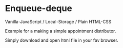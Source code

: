 # Enqueue-deque
Vanilla-JavaScript / Local-Storage / Plain HTML-CSS

Example for a making a simple appointment distributor.

Simply download and open html file in your fav browser. 
